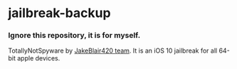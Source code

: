 # jailbreak-backup
### Ignore this repository, it is for myself.

TotallyNotSpyware by [JakeBlair420 team](https://twitter.com/JakeBlair420). It is an iOS 10 jailbreak for all 64-bit apple devices.
